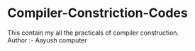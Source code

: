 # Compiler-Constriction-Codes
This contain my all the practicals of compiler construction.
<br>
Author :- Aayush computer

